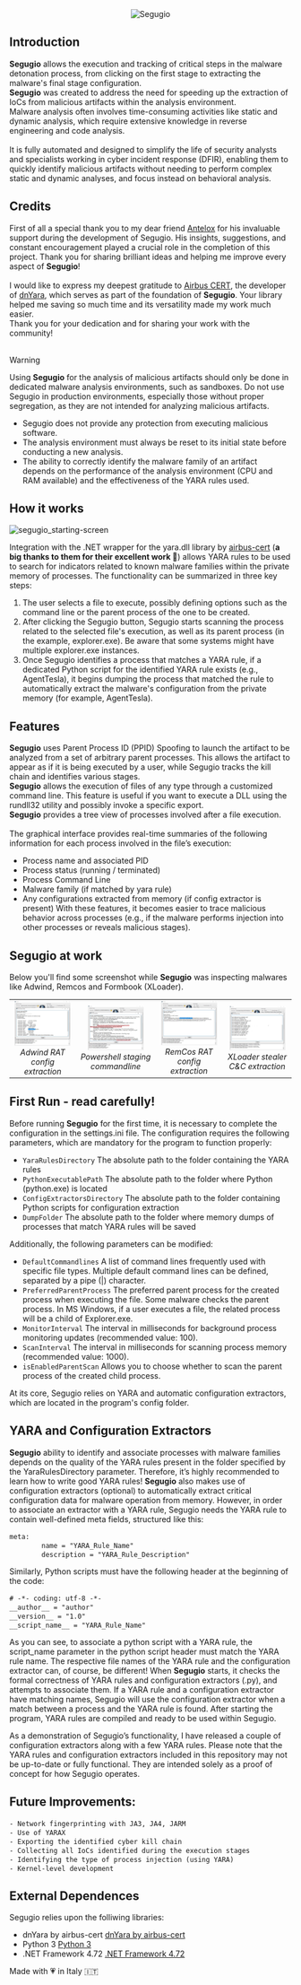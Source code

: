 <div align="center">
  <img src="https://github.com/user-attachments/assets/0854dc58-c548-491b-9053-b070dfa5c19c" alt="Segugio" width="300" />
</div>

## Introduction
<b>Segugio</b> allows the execution and tracking of critical steps in the malware detonation process, from clicking on the first stage to extracting the malware's final stage configuration.<br>
<b>Segugio</b> was created to address the need for speeding up the extraction of IoCs from malicious artifacts within the analysis environment.<br>
Malware analysis often involves time-consuming activities like static and dynamic analysis, which require extensive knowledge in reverse engineering and code analysis.<br><br>
It is fully automated and designed to simplify the life of security analysts and specialists working in cyber incident response (DFIR), enabling them to quickly identify malicious artifacts without needing to perform complex static and dynamic analyses, and focus instead on behavioral analysis.

## Credits

First of all a special thank you to my dear friend [Antelox](https://github.com/Antelox) for his invaluable support during the development of Segugio. 
His insights, suggestions, and constant encouragement played a crucial role in the completion of this project. 
Thank you for sharing brilliant ideas and helping me improve every aspect of <b>Segugio</b>! 
<br><br>
I would like to express my deepest gratitude to [Airbus CERT](https://github.com/airbus-cert), the developer of [dnYara](https://github.com/airbus-cert/dnYara), which serves as part of the foundation of <b>Segugio</b>. 
Your library helped me saving so much time and its versatility made my work much easier. <br>
Thank you for your dedication and for sharing your work with the community!
<br><br>

> [!WARNING]
> Using <b>Segugio</b> for the analysis of malicious artifacts should only be done in dedicated malware analysis environments, such as sandboxes. Do not use Segugio in production environments, especially those without proper segregation, as they are not intended for analyzing malicious artifacts.
> - Segugio does not provide any protection from executing malicious software.
> - The analysis environment must always be reset to its initial state before conducting a new analysis.
> - The ability to correctly identify the malware family of an artifact depends on the performance of the analysis environment (CPU and RAM available) and the effectiveness of the YARA rules used.

## How it works
![segugio_starting-screen](https://github.com/user-attachments/assets/d26a18ca-ae41-42f8-bde7-e5025cc179a0)

Integration with the .NET wrapper for the yara.dll library by [airbus-cert](https://github.com/airbus-cert) (<b>a big thanks to them for their excellent work :clap:</b>) allows YARA rules to be used to search for indicators related to known malware families within the private memory of processes.
The functionality can be summarized in three key steps:
1.	The user selects a file to execute, possibly defining options such as the command line or the parent process of the one to be created.
2.	After clicking the Segugio button, Segugio starts scanning the process related to the selected file's execution, as well as its parent process (in the example, explorer.exe). Be aware that some systems might have multiple explorer.exe instances.
3.	Once Segugio identifies a process that matches a YARA rule, if a dedicated Python script for the identified YARA rule exists (e.g., AgentTesla), it begins dumping the process that matched the rule to automatically extract the malware's configuration from the private memory (for example, AgentTesla).

## Features

<b>Segugio</b> uses Parent Process ID (PPID) Spoofing to launch the artifact to be analyzed from a set of arbitrary parent processes. This allows the artifact to appear as if it is being executed by a user, while Segugio tracks the kill chain and identifies various stages.<br>
<b>Segugio</b> allows the execution of files of any type through a customized command line. This feature is useful if you want to execute a DLL using the rundll32 utility and possibly invoke a specific export.<br>
<b>Segugio</b> provides a tree view of processes involved after a file execution. <br><br>
The graphical interface provides real-time summaries of the following information for each process involved in the file’s execution:
- Process name and associated PID
- Process status (running / terminated)
- Process Command Line
- Malware family (if matched by yara rule)
- Any configurations extracted from memory (if config extractor is present)
With these features, it becomes easier to trace malicious behavior across processes (e.g., if the malware performs injection into other processes or reveals malicious stages).

## Segugio at work

Below you'll find some screenshot while <b>Segugio</b> was inspecting malwares like Adwind, Remcos and Formbook (XLoader).

<table>
  <tr>
    <td align="center">
    <a href="https://github.com/reecdeep/segugio/blob/master/segugio_adwind_sample.png?raw=true">
      <img src="https://github.com/reecdeep/segugio/blob/master/segugio_adwind_sample.png" alt="Adwind RAT config extraction" style="width: 100px; height: auto;" />
    </a>
    <br>
    <em>Adwind RAT config extraction</em>
 </td>
    <td align="center">
    <a href="https://github.com/reecdeep/segugio/blob/master/segugio_powershell_staging.png?raw=true">
      <img src="https://github.com/reecdeep/segugio/blob/master/segugio_powershell_staging.png" alt="Powershell staging commandline" style="width: 100px; height: auto;" />
    </a>
    <br>
    <em>Powershell staging commandline</em>
 </td>
    <td align="center">
    <a href="https://github.com/reecdeep/segugio/blob/master/segugio_remcos_sample.png?raw=true">
      <img src="https://github.com/reecdeep/segugio/blob/master/segugio_remcos_sample.png" alt="RemCos RAT config extraction" style="width: 100px; height: auto;" />
    </a>
    <br>
    <em>RemCos RAT config extraction</em>
  </td>
    <td align="center">
    <a href="https://github.com/reecdeep/segugio/blob/master/segugio_xloader_sample.png?raw=true">
      <img src="https://github.com/reecdeep/segugio/blob/master/segugio_xloader_sample.png" alt="XLoader stealer C&C extraction" style="width: 100px; height: auto;" />
    </a>
    <br>
    <em>XLoader stealer C&C extraction</em>
    </td>
  </tr>
</table>

## First Run - read carefully!

Before running <b>Segugio</b> for the first time, it is necessary to complete the configuration in the settings.ini file. The configuration requires the following parameters, which are mandatory for the program to function properly:
- `YaraRulesDirectory` The absolute path to the folder containing the YARA rules
- `PythonExecutablePath` The absolute path to the folder where Python (python.exe) is located
- `ConfigExtractorsDirectory` The absolute path to the folder containing Python scripts for configuration extraction
- `DumpFolder` The absolute path to the folder where memory dumps of processes that match YARA rules will be saved

Additionally, the following parameters can be modified:
- `DefaultCommandlines` A list of command lines frequently used with specific file types. Multiple default command lines can be defined, separated by a pipe (|) character.
- `PreferredParentProcess` The preferred parent process for the created process when executing the file. Some malware checks the parent process. In MS Windows, if a user executes a file, the related process will be a child of Explorer.exe.
- `MonitorInterval` The interval in milliseconds for background process monitoring updates (recommended value: 100).
- `ScanInterval` The interval in milliseconds for scanning process memory (recommended value: 1000).
- `isEnabledParentScan` Allows you to choose whether to scan the parent process of the created child process.

At its core, Segugio relies on YARA and automatic configuration extractors, which are located in the program's config folder.

## YARA and Configuration Extractors
<b>Segugio</b> ability to identify and associate processes with malware families depends on the quality of the YARA rules present in the folder specified by the YaraRulesDirectory parameter. Therefore, it’s highly recommended to learn how to write good YARA rules!
<b>Segugio</b> also makes use of configuration extractors (optional) to automatically extract critical configuration data for malware operation from memory.
However, in order to associate an extractor with a YARA rule, Segugio needs the YARA rule to contain well-defined meta fields, structured like this:


```console
meta:
        name = "YARA_Rule_Name"
        description = "YARA_Rule_Description"
```

Similarly, Python scripts must have the following header at the beginning of the code:

```console
# -*- coding: utf-8 -*-
__author__ = "author"
__version__ = "1.0"
__script_name__ = "YARA_Rule_Name"
```

As you can see, to associate a python script with a YARA rule, the script_name parameter in the python script header must match the YARA rule name.
The respective file names of the YARA rule and the configuration extractor can, of course, be different!
When <b>Segugio</b> starts, it checks the formal correctness of YARA rules and configuration extractors (.py), and attempts to associate them. If a YARA rule and a configuration extractor have matching names, Segugio will use the configuration extractor when a match between a process and the YARA rule is found.
After starting the program, YARA rules are compiled and ready to be used within Segugio.

As a demonstration of Segugio’s functionality, I have released a couple of configuration extractors along with a few YARA rules.
Please note that the YARA rules and configuration extractors included in this repository may not be up-to-date or fully functional. They are intended solely as a proof of concept for how Segugio operates.

## Future Improvements:
    - Network fingerprinting with JA3, JA4, JARM
    - Use of YARAX
    - Exporting the identified cyber kill chain
    - Collecting all IoCs identified during the execution stages
    - Identifying the type of process injection (using YARA)
    - Kernel-level development


## External Dependences
Segugio relies upon the folliwing libraries:
-   dnYara by airbus-cert [dnYara by airbus-cert](https://github.com/airbus-cert/dnYara)
-   Python 3 [Python 3](https://www.python.org/downloads/)
-   .NET Framework 4.72 [.NET Framework 4.72](https://dotnet.microsoft.com/en-us/download/dotnet-framework/net472)

Made with :heartpulse: in Italy :it:
